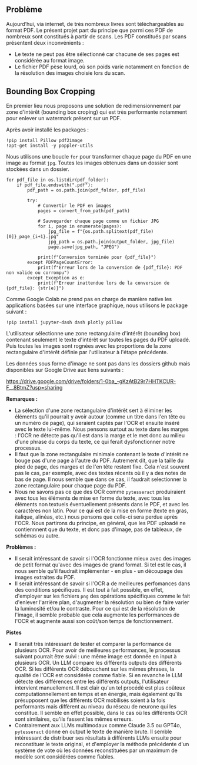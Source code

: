 ## Problème

Aujourd’hui, via internet, de très nombreux livres sont téléchargeables au format PDF. Le présent projet part du principe que parmi ces PDF de nombreux sont constitués à partir de scans.
Les PDF constitués par scans présentent deux inconvénients :
* Le texte ne peut pas être sélectionné car chacune de ses pages est considérée au format image.
* Le fichier PDF pèse lourd, où son poids varie notamment en fonction de la résolution des images choisie lors du scan.

## Bounding Box Cropping

En premier lieu nous proposons une solution de redimensionnement par zone d'intérêt (bounding box croping) qui est très performante notamment pour enlever un watermark présent sur un PDF.

Après avoir installé les packages :

```
!pip install Pillow pdf2image
!apt-get install -y poppler-utils
```

Nous utilisons une boucle `for` pour transformer chaque page du PDF en une image au format `jpg`. Toutes les images obtenues dans un dossier sont stockées dans un dossier.

```
for pdf_file in os.listdir(pdf_folder):
    if pdf_file.endswith(".pdf"):
        pdf_path = os.path.join(pdf_folder, pdf_file)

        try:
            # Convertir le PDF en images
            pages = convert_from_path(pdf_path)

            # Sauvegarder chaque page comme un fichier JPG
            for i, page in enumerate(pages):
                jpg_file = f"{os.path.splitext(pdf_file)[0]}_page_{i+1}.jpg"
                jpg_path = os.path.join(output_folder, jpg_file)
                page.save(jpg_path, "JPEG")

            print(f"Conversion terminée pour {pdf_file}")
        except PDFPageCountError:
            print(f"Erreur lors de la conversion de {pdf_file}: PDF non valide ou corrompu")
        except Exception as e:
            print(f"Erreur inattendue lors de la conversion de {pdf_file}: {str(e)}")
```

Comme Google Colab ne prend pas en charge de manière native les applications basées sur une interface graphique, nous utilisons le package suivant :

```
!pip install jupyter-dash dash plotly pillow
```


L'utilisateur sélectionne une zone rectangulaire d'intérêt (bounding box) contenant seulement le texte d'intérêt sur toutes les pages du PDF uploadé.
<br>
Puis toutes les images sont rognées avec les proportions de la zone rectangulaire d'intérêt définie par l'utilisateur à l'étape précédente.



Les données sous forme d'image ne sont pas dans les dossiers github mais disponibles sur Google Drive aux liens suivants :

https://drive.google.com/drive/folders/1-0ba_-gKzAtB29r7HHTKCUR-F__8BtmZ?usp=sharing




**Remarques :**
* La sélection d'une zone rectangulaire d'intérêt sert à éliminer les éléments qu'il pourrait y avoir autour (comme un titre dans l'en tête ou un numéro de page), qui seraient captés par l'OCR et ensuite inséré avec le texte lui-même. Nous pensons surtout au texte dans les marges : l'OCR ne détecte pas qu'il est dans la marge et le met donc au milieu d'une phrase du corps du texte, ce qui ferait dysfonctionner notre processus.
* Il faut que la zone rectangulaire minimale contenant le texte d'intérêt ne bouge pas d'une page à l'autre du PDF. Autrement dit, que la taille du pied de page, des marges et de l'en tête restent fixe. Cela n'est souvent pas le cas, par exemple, avec des textes récents où il y a des notes de bas de page. Il nous semble que dans ce cas, il faudrait selectionner la zone rectangulaire pour chaque page du PDF.
* Nous ne savons pas ce que des OCR comme `pytesseract` produiraient avec tous les éléments de mise en forme du texte, avec tous les éléments non textuels éventuellement présents dans le PDF, et avec les caractères non latin. Pour ce qui est de la mise en forme (texte en gras, italique, alinéas, etc.) nous pensons que celle-ci sera perdue après l'OCR. Nous partirons du principe, en général, que les PDF uploadé ne contiennnent que du texte, et donc pas d'image, pas de tableaux, de schémas ou autre.

**Problèmes :**
* Il serait intéressant de savoir si l'OCR fonctionne mieux avec des images de petit format qu'avec des images de grand format. Si tel est le cas, il nous semble qu'il faudrait implémenter - en plus - un découpage des images extraites du PDF.
* Il serait intéressant de savoir si l'OCR a de meilleures perfomances dans des conditions spécifiques. Il est tout à fait possible, en effet, d'employer sur les fichiers `png` des opérations spécifiques comme le fait d'enlever l'arrière plan, d'augmenter la résolution ou bien de faire varier la luminosité et/ou le contraste. Pour ce qui est de la résolution de l'image, il semble probable que cela augmente les performances de l'OCR et augmente aussi son coût/son temps de fonctionnement.

**Pistes**
* Il serait très intéressant de tester et comparer la performance de plusieurs OCR. Pour avoir de meilleures performances, le processus suivant pourrait être suivi : une même image est donnée en input à plusieurs OCR. Un LLM compare les différents outputs des différents OCR. Si les différents OCR débouchent sur les mêmes phrases, la qualité de l'OCR est considérée comme fiable. Si en revanche le LLM détecte des différences entre les différents outputs, l'utilisateur intervient manuellement. Il est clair qu'un tel procédé est plus coûteux computationnellement en temps et en énergie, mais également qu'ils présupposent que les différents OCR mobilisés soient à la fois performants mais diffèrent au niveau du réseau de neurone qui les constitue. Il semble en effet possible, dans le cas où les différents OCR sont similaires, qu'ils fassent les mêmes erreurs.
* Contrairement aux LLMs multimodaux comme Claude 3.5 ou GPT4o, `pytesseract` donne en output le texte de manière brute. Il semble intéressant de distribuer ses résultats à différents LLMs ensuite pour reconstituer le texte original, et d'employer la méthode précédente d'un système de vote où les données reconstituées par un maximum de modèle sont considérées comme fiables.
